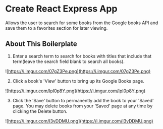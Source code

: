 # Create React Express App

Allows the user to search for some books from the Google books API and save them to a favorites section for later viewing.

## About This Boilerplate

1. Enter a search term to search for books with titles that include that term(leave the search field blank to search all books).

![https://i.imgur.com/07gZ3Pe.png](https://i.imgur.com/07gZ3Pe.png)

2. Click a book's 'View' button to bring up its Google Books page.

![https://i.imgur.com/lpI0p8Y.png](https://i.imgur.com/lpI0p8Y.png)

3. Click the 'Save' button to permanently add the book to your 'Saved' page. You may delete books from your 'Saved' page at any time by clicking the Delete button.

![https://i.imgur.com/I3vDDMU.png](https://i.imgur.com/I3vDDMU.png)